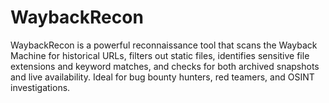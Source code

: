# WaybackRecon
WaybackRecon is a powerful reconnaissance tool that scans the Wayback Machine for historical URLs, filters out static files, identifies sensitive file extensions and keyword matches, and checks for both archived snapshots and live availability. Ideal for bug bounty hunters, red teamers, and OSINT investigations.
